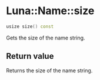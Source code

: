 # Luna::Name::size

```c++
usize size() const
```

Gets the size of the name string. 



## Return value
Returns the size of the name string. 

